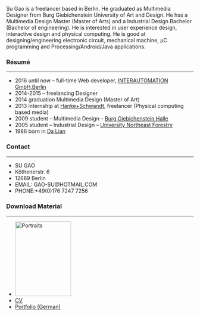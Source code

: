 Su Gao is a freelancer based in Berlin. He graduated as Multimedia Designer from Burg Giebichenstein University of Art and Design.
He has a Multimedia Design Master (Master of Arts) and a Industrial Design Bachelor (Bachelor of engineering).
He is interested in user experience design, interactive design and physical computing.
He is good at designing/engineering electronic circuit, mechanical machine, µC programming and Processing/Android/Java applications.
<h3>Résumé</h3>

<hr />

<ul>
 	<li>2016 until now – full-time Web developer, <a href="http://www.interautomation.de/de/" target="_blank">INTERAUTOMATION GmbH,Berlin</a></li>
 	<li>2014-2015 – freelancing Designer</li>
 	<li>2014 graduation Multimedia Design (Master of Art)</li>
 	<li>2013 internship at <a href="http://www.pluslab.de" target="_blank">Hanke+Schwandt</a>, freelancer (Physical computing based media)</li>
 	<li>2009 student – Multimedia Design – <a href="http://www.burg-halle.de" target="_blank">Burg Giebichenstein Halle</a></li>
 	<li>2005 student – Industrial Design – <a href="http://en.nefu.edu.cn/" target="_blank">University Northeast Forestry</a></li>
 	<li>1986 born in <a href="https://en.wikipedia.org/wiki/Dalian" target="_blank">Da Lian</a></li>
</ul>
<h3>Contact</h3>

<hr />

<ul>
 	<li>SU GAO</li>
 	<li>Köthenerstr. 6</li>
 	<li>12689 Berlin</li>
 	<li>EMAIL: GAO-SU@HOTMAIL.COM</li>
 	<li>PHONE:+49(0)176 7247 7256</li>
</ul>
<h3>Download Material</h3>

<hr />

<ul>
 	<li><a href="../img/Portrate-SuGao.jpg" target="_blank"><img class="alignnone size-medium wp-image-215" src="../img/Portrate-SuGao.jpg" alt="Portraits" width="150" height="200" attributes="#"/></a></li>
 	<li><a href="../pdf/Lebenslauf-SuGao-SoftwareDeveloper.pdf" target="_blank" attributes="#">CV</a></li>
 	<li><a href="../pdf/Portfolio-SuGao_2015_HiReso.pdf" target="_blank" attributes="#">Portfolio (German)</a></li>
</ul>
